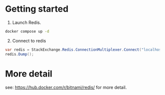 # Getting started

1. Launch Redis.
  ```sh
  docker compose up -d
  ```

2. Connect to redis

  ```csharp
  var redis = StackExchange.Redis.ConnectionMultiplexer.Connect("localhost:6379,allowAdmin=true,password=password123");
  redis.Dump();
  ```

# More detail

see: https://hub.docker.com/r/bitnami/redis/ for more detail.
